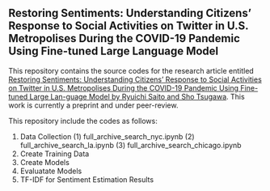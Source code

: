 ## Restoring Sentiments: Understanding Citizens’ Response to Social Activities on Twitter in U.S. Metropolises During the COVID-19 Pandemic Using Fine-tuned Large Language Model

This repository contains the source codes for the research article entitled [Restoring Sentiments: Understanding Citizens’ Response to Social Activities on Twitter in U.S. Metropolises During the COVID-19 Pandemic Using Fine-tuned Large Lan-guage Model by Ryuichi Saito and Sho Tsugawa](https://doi.org/10.2196/preprints.63824). This work is currently a preprint and under peer-review.

This repository include the codes as follows:
1. Data Collection
  (1) full_archive_search_nyc.ipynb
  (2) full_archive_search_la.ipynb
  (3) full_archive_search_chicago.ipynb
3. Create Training Data 
4. Create Models
5. Evaluatate Models
6. TF-IDF for Sentiment Estimation Results
